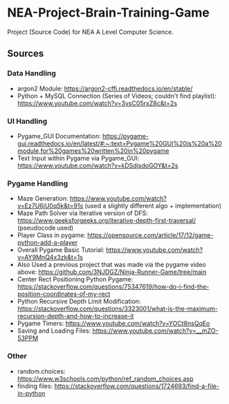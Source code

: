 # NEA-Project-Brain-Training-Game

Project (Source Code) for NEA A Level Computer Science.

## Sources
### Data Handling
- argon2 Module: https://argon2-cffi.readthedocs.io/en/stable/
- Python + MySQL Connection (Series of Videos; couldn't find playlist): https://www.youtube.com/watch?v=3vsC05rxZ8c&t=2s

### UI Handling
- Pygame_GUI Documentation: https://pygame-gui.readthedocs.io/en/latest/#:~:text=Pygame%20GUI%20is%20a%20module,for%20games%20written%20in%20pygame
- Text Input within Pygame via Pygame_GUI: https://www.youtube.com/watch?v=kDSdjsdoGOY&t=2s

### Pygame Handling
- Maze Generation: https://www.youtube.com/watch?v=Ez7U6jU0q5k&t=91s (used a slightly different algo + implementation)
- Maze Path Solver via Iterative version of DFS: https://www.geeksforgeeks.org/iterative-depth-first-traversal/ (pseudocode used)
- Player Class in pygame: https://opensource.com/article/17/12/game-python-add-a-player
- Overall Pygame Basic Tutorial: https://www.youtube.com/watch?v=AY9MnQ4x3zk&t=1s 
- Also Used a previous project that was made via the pygame video above: https://github.com/3NJDGZ/Ninja-Runner-Game/tree/main
- Center Rect Positioning Python Pygame: https://stackoverflow.com/questions/75347619/how-do-i-find-the-position-coordinates-of-my-rect
- Python Recursive Depth Limit Modification: https://stackoverflow.com/questions/3323001/what-is-the-maximum-recursion-depth-and-how-to-increase-it 
- Pygame Timers: https://www.youtube.com/watch?v=YOCt8nsQqEo
- Saving and Loading Files: https://www.youtube.com/watch?v=__mZO-53PPM

### Other
- random.choices: https://www.w3schools.com/python/ref_random_choices.asp
- finding files: https://stackoverflow.com/questions/1724693/find-a-file-in-python
